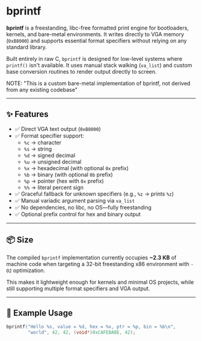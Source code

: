 # bprintf

**bprintf** is a freestanding, libc-free formatted print engine for bootloaders, kernels, and bare-metal environments. It writes directly to VGA memory (`0xB8000`) and supports essential format specifiers without relying on any standard library.

Built entirely in raw C, `bprintf` is designed for low-level systems where `printf()` isn't available. It uses manual stack walking (`va_list`) and custom base conversion routines to render output directly to screen.

NOTE: "This is a custom bare-metal implementation of bprintf, not derived from any existing codebase"

---

## ✨ Features

- ✅ Direct VGA text output (`0xB8000`)
- ✅ Format specifier support:
  - `%c` → character
  - `%s` → string
  - `%d` → signed decimal
  - `%u` → unsigned decimal
  - `%x` → hexadecimal (with optional `0x` prefix)
  - `%b` → binary (with optional `0b` prefix)
  - `%p` → pointer (hex with `0x` prefix)
  - `%%` → literal percent sign
- ✅ Graceful fallback for unknown specifiers (e.g., `%z` → prints `%z`)
- ✅ Manual variadic argument parsing via `va_list`
- ✅ No dependencies, no libc, no OS—fully freestanding
- ✅ Optional prefix control for hex and binary output

---

## 📦 Size

The compiled `bprintf` implementation currently occupies **~2.3 KB** of machine code when targeting a 32-bit freestanding x86 environment with `-O2` optimization.

This makes it lightweight enough for kernels and minimal OS projects, while still supporting multiple format specifiers and VGA output.

---

## 🧠 Example Usage

```c
bprintf("Hello %s, value = %d, hex = %x, ptr = %p, bin = %b\n",
        "world", 42, 42, (void*)0xCAFEBABE, 42);

